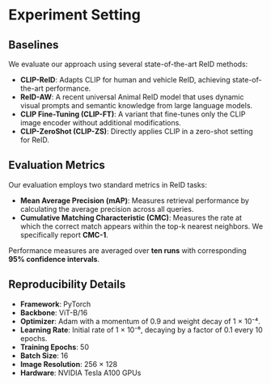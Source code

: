 # Experiment Setting
## Baselines
We evaluate our approach using several state-of-the-art ReID methods:

- **CLIP-ReID**: Adapts CLIP for human and vehicle ReID, achieving state-of-the-art performance.  
- **ReID-AW**: A recent universal Animal ReID model that uses dynamic visual prompts and semantic knowledge from large language models.  
- **CLIP Fine-Tuning (CLIP-FT)**: A variant that fine-tunes only the CLIP image encoder without additional modifications.  
- **CLIP-ZeroShot (CLIP-ZS)**: Directly applies CLIP in a zero-shot setting for ReID.


## Evaluation Metrics
Our evaluation employs two standard metrics in ReID tasks:

- **Mean Average Precision (mAP)**: Measures retrieval performance by calculating the average precision across all queries.  
- **Cumulative Matching Characteristic (CMC)**: Measures the rate at which the correct match appears within the top-k nearest neighbors. We specifically report **CMC-1**.

Performance measures are averaged over **ten runs** with corresponding **95% confidence intervals**.

## Reproducibility Details
- **Framework**: PyTorch  
- **Backbone**: ViT-B/16  
- **Optimizer**: Adam with a momentum of 0.9 and weight decay of 1 × 10⁻⁴.  
- **Learning Rate**: Initial rate of 1 × 10⁻⁶, decaying by a factor of 0.1 every 10 epochs.  
- **Training Epochs**: 50  
- **Batch Size**: 16  
- **Image Resolution**: 256 × 128  
- **Hardware**: NVIDIA Tesla A100 GPUs
